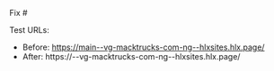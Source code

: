 Fix #<gh-issue-id>

Test URLs:
- Before: https://main--vg-macktrucks-com-ng--hlxsites.hlx.page/
- After: https://<branch>--vg-macktrucks-com-ng--hlxsites.hlx.page/
